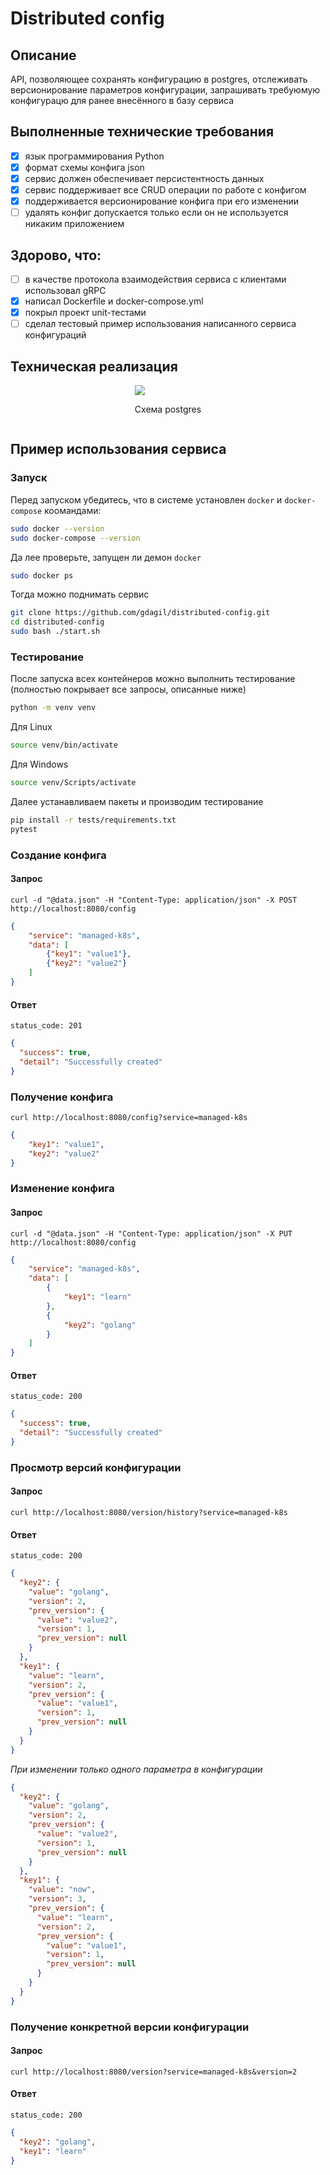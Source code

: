 # Distributed config

## Описание

API, позволяющее сохранять конфигурацию в postgres, отслеживать версионирование параметров конфигурации,
запрашивать требуюмую конфигурацю для ранее внесённого в базу сервиса

## Выполненные технические требования
- [x] язык программирования Python
- [x] формат схемы конфига json
- [x] сервис должен обеспечивает персистентность данных
- [x] сервис поддерживает все CRUD операции по работе с конфигом
- [x] поддерживается версионирование конфига при его изменении
- [ ] удалять конфиг допускается только если он не используется никаким приложением

## Здорово, что:
- [ ] в качестве протокола взаимодействия сервиса с клиентами использовал gRPC
- [x] написал Dockerfile и docker-compose.yml
- [x] покрыл проект unit-тестами
- [ ] сделал тестовый пример использования написанного сервиса конфигураций

## Техническая реализация

<div style="display:flex; justify-content:center">
  <div>
    <img src="docs/imgs/database.png" />
    <p align="center">Схема postgres</p>
  </div>
</div>  

## Пример использования сервиса

### Запуск

Перед запуском убедитесь, что в системе установлен `docker` и `docker-compose` коомандами:

```bash
sudo docker --version
sudo docker-compose --version
```

Да лее проверьте, запущен ли демон `docker`
```bash
sudo docker ps
```

Тогда можно поднимать сервис

```bash
git clone https://github.com/gdagil/distributed-config.git
cd distributed-config
sudo bash ./start.sh
```

### Тестирование

После запуска всех контейнеров можно выполнить тестирование (полностью покрывает все запросы, описанные ниже)

```bash
python -m venv venv 
```

Для Linux

```bash
source venv/bin/activate
```

Для Windows

```bash
source venv/Scripts/activate
```

Далее устанавливаем пакеты и производим тестирование

```bash
pip install -r tests/requirements.txt
pytest
```


### Создание конфига

#### **Запрос**

`curl -d "@data.json" -H "Content-Type: application/json" -X POST http://localhost:8080/config`

```json
{
    "service": "managed-k8s",
    "data": [
        {"key1": "value1"},
        {"key2": "value2"}
    ]
}
```

#### **Ответ**

`status_code: 201`

```json
{
  "success": true,
  "detail": "Successfully created"
}
```

### Получение конфига

`curl http://localhost:8080/config?service=managed-k8s`

```json
{
    "key1": "value1", 
    "key2": "value2"
}
```

### Изменение конфига

#### **Запрос**
`curl -d "@data.json" -H "Content-Type: application/json" -X PUT http://localhost:8080/config`

```json
{
    "service": "managed-k8s",
    "data": [
        {
            "key1": "learn"
        },
        {
            "key2": "golang"
        }
    ]
}
```

#### **Ответ**

`status_code: 200`

```json
{
  "success": true,
  "detail": "Successfully created"
}
```

### Просмотр версий конфигурации

#### **Запрос**

`curl http://localhost:8080/version/history?service=managed-k8s`

#### **Ответ**

`status_code: 200`

```json
{
  "key2": {
    "value": "golang",
    "version": 2,
    "prev_version": {
      "value": "value2",
      "version": 1,
      "prev_version": null
    }
  },
  "key1": {
    "value": "learn",
    "version": 2,
    "prev_version": {
      "value": "value1",
      "version": 1,
      "prev_version": null
    }
  }
}
```

*При изменении только одного параметра в конфигурации*

```json
{
  "key2": {
    "value": "golang",
    "version": 2,
    "prev_version": {
      "value": "value2",
      "version": 1,
      "prev_version": null
    }
  },
  "key1": {
    "value": "now",
    "version": 3,
    "prev_version": {
      "value": "learn",
      "version": 2,
      "prev_version": {
        "value": "value1",
        "version": 1,
        "prev_version": null
      }
    }
  }
}
```

### Получение конкретной версии конфигурации

#### **Запрос**

`curl http://localhost:8080/version?service=managed-k8s&version=2`

#### **Ответ**

`status_code: 200`

```json
{
  "key2": "golang",
  "key1": "learn"
}
```
